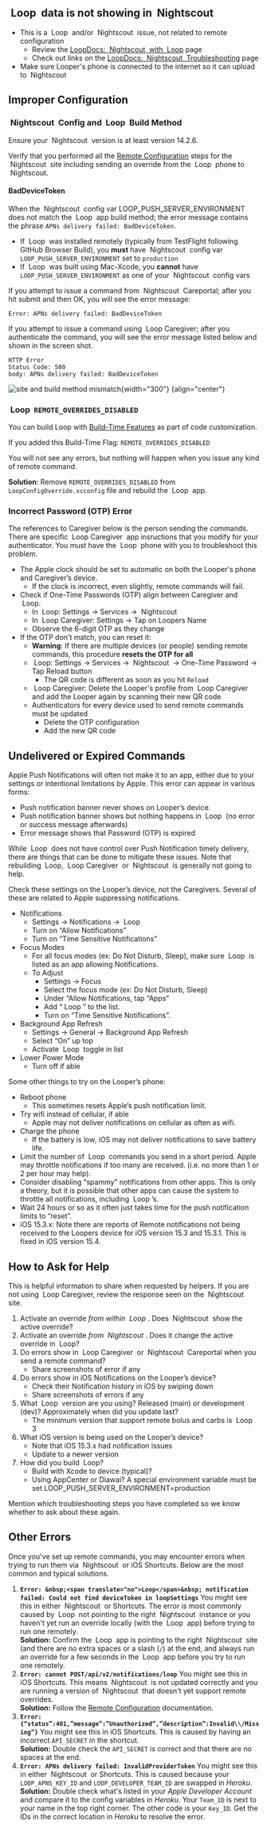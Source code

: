 ## &nbsp;<span translate="no">Loop</span>&nbsp; data is not showing in &nbsp;<span translate="no">Nightscout</span>

* This is a &nbsp;<span translate="no">Loop</span>&nbsp; and/or &nbsp;<span translate="no">Nightscout</span>&nbsp; issue, not related to remote configuration
    * Review the [LoopDocs: &nbsp;<span translate="no">Nightscout</span>&nbsp; with &nbsp;<span translate="no">Loop</span>](update-user.md) page
    * Check out links on the [LoopDocs: &nbsp;<span translate="no">Nightscout</span>&nbsp; Troubleshooting](troubleshoot.md) page
* Make sure Looper's phone is connected to the internet so it can upload to &nbsp;<span translate="no">Nightscout</span>

## Improper Configuration

### &nbsp;<span translate="no">Nightscout</span>&nbsp; Config and &nbsp;<span translate="no">Loop</span>&nbsp; Build Method

Ensure your &nbsp;<span translate="no">Nightscout</span>&nbsp; version is at least version 14.2.6.

Verify that you performed all the [Remote Configuration](remote-config.md) steps for the &nbsp;<span translate="no">Nightscout</span>&nbsp; site including sending an override from the &nbsp;<span translate="no">Loop</span>&nbsp; phone to &nbsp;<span translate="no">Nightscout</span>.

#### BadDeviceToken

When the &nbsp;<span translate="no">Nightscout</span>&nbsp; config var LOOP_PUSH_SERVER_ENVIRONMENT does not match the &nbsp;<span translate="no">Loop</span>&nbsp; app build method; the error message contains the phrase `APNs delivery failed: BadDeviceToken`.

* If &nbsp;<span translate="no">Loop</span>&nbsp; was installed remotely (typically from TestFlight following GitHub Browser Build), you **must** have &nbsp;<span translate="no">Nightscout</span>&nbsp; config var `LOOP_PUSH_SERVER_ENVIRONMENT` set to `production`
* If &nbsp;<span translate="no">Loop</span>&nbsp; was built using Mac-Xcode, you **cannot** have `LOOP_PUSH_SERVER_ENVIRONMENT` as one of your &nbsp;<span translate="no">Nightscout</span>&nbsp; config vars

If you attempt to issue a command from &nbsp;<span translate="no">Nightscout</span>&nbsp; Careportal; after you hit submit and then OK, you will see the error message:

```
Error: APNs delivery failed: BadDeviceToken
```

If you attempt to issue a command using &nbsp;<span translate="no">Loop Caregiver</span>; after you authenticate the command, you will see the error message listed below and shown in the screen shot.

```
HTTP Error
Status Code: 500
body: APNs delivery failed: BadDeviceToken
```

![site and build method mismatch](img/site-build-mismatch.png){width="300"}
{align="center"}

### &nbsp;<span translate="no">Loop</span>&nbsp; `REMOTE_OVERRIDES_DISABLED`

You can build Loop with [Build-Time Features](../build/code-customization.md#build-time-features) as part of code customization.

If you added this Build-Time Flag: `REMOTE_OVERRIDES_DISABLED`

You will not see any errors, but nothing will happen when you issue any kind of remote command.

**Solution**: Remove  `REMOTE_OVERRIDES_DISABLED` from  `LoopConfigOverride.xcconfig` file and rebuild the &nbsp;<span translate="no">Loop</span>&nbsp; app.

### Incorrect Password (OTP) Error

The references to Caregiver below is the person sending the commands. There are specific &nbsp;<span translate="no">Loop Caregiver</span>&nbsp; app insructions that you modify for your authenticator. You must have the &nbsp;<span translate="no">Loop</span>&nbsp; phone with you to troubleshoot this problem.

* The Apple clock should be set to automatic on both the Looper's phone and Caregiver’s device.
    * If the clock is incorrect, even slightly, remote commands will fail.
* Check if One-Time Passwords (OTP) align between Caregiver and &nbsp;<span translate="no">Loop</span>.
    * In &nbsp;<span translate="no">Loop</span>: Settings -> Services -> &nbsp;<span translate="no">Nightscout</span>
    * In &nbsp;<span translate="no">Loop Caregiver</span>: Settings -> Tap on Loopers Name
    * Observe the 6-digit OTP as they change
* If the OTP don't match, you can reset it:
    * **Warning**: If there are multiple devices (or people) sending remote commands, this procedure **resets the OTP for all**
    * &nbsp;<span translate="no">Loop</span>: Settings -> Services -> &nbsp;<span translate="no">Nightscout</span>&nbsp; -> One-Time Password -> Tap Reload button
        * The QR code is different as soon as you hit `Reload`
    * &nbsp;<span translate="no">Loop Caregiver</span>: Delete the Looper's profile from &nbsp;<span translate="no">Loop Caregiver</span>&nbsp; and add the Looper again by scanning their new QR code
    * Authenticators for every device used to send remote commands must be updated
        * Delete the OTP configuration
        * Add the new QR code

## Undelivered or Expired Commands

Apple Push Notifications will often not make it to an app, either due to your settings or intentional limitations by Apple. This error can appear in various forms:

* Push notification banner never shows on Looper’s device.
* Push notification banner shows but nothing happens in &nbsp;<span translate="no">Loop</span>&nbsp; (no error or success message afterwards)
* Error message shows that Password (OTP) is expired

While &nbsp;<span translate="no">Loop</span>&nbsp; does not have control over Push Notification timely delivery, there are things that can be done to mitigate these issues. Note that rebuilding &nbsp;<span translate="no">Loop</span>, &nbsp;<span translate="no">Loop Caregiver</span>&nbsp; or &nbsp;<span translate="no">Nightscout</span>&nbsp; is generally not going to help.

Check these settings on the Looper’s device, not the Caregivers. Several of these are related to Apple suppressing notifications.

* Notifications
    * Settings -> Notifications -> &nbsp;<span translate="no">Loop</span>
    * Turn on “Allow Notifications”
    * Turn on “Time Sensitive Notifications”
* Focus Modes
    * For all focus modes (ex: Do Not Disturb, Sleep), make sure &nbsp;<span translate="no">Loop</span>&nbsp; is listed as an app allowing Notifications.
    * To Adjust
        * Settings -> Focus
        * Select the focus mode (ex: Do Not Disturb, Sleep)
        * Under “Allow Notifications, tap “Apps”
        * Add “&nbsp;<span translate="no">Loop</span>&nbsp;” to the list.               
        * Turn on “Time Sensitive Notifications”.
* Background App Refresh
    * Settings -> General -> Background App Refresh
    * Select “On” up top
    * Activate &nbsp;<span translate="no">Loop</span>&nbsp; toggle in list
* Lower Power Mode
    * Turn off if able

Some other things to try on the Looper’s phone:

* Reboot phone
    * This sometimes resets Apple’s push notification limit.
* Try wifi instead of cellular, if able
    * Apple may not deliver notifications on cellular as often as wifi.
* Charge the phone
    * If the battery is low, iOS may not deliver notifications to save battery life.
* Limit the number of &nbsp;<span translate="no">Loop</span>&nbsp; commands you send in a short period. Apple may throttle notifications if too many are received. (i.e. no more than 1 or 2 per hour may help).
* Consider disabling “spammy” notifications from other apps. This is only a theory, but it is possible that other apps can cause the system to throttle all notifications, including &nbsp;<span translate="no">Loop</span>&nbsp;’s.
* Wait 24 hours or so as it often just takes time for the push notification limits to “reset”.
* iOS 15.3.x: Note there are reports of Remote notifications not being received to the Loopers device for iOS version 15.3 and 15.3.1. This is fixed in iOS version 15.4.

## How to Ask for Help

This is helpful information to share when requested by helpers. If you are not using &nbsp;<span translate="no">Loop Caregiver</span>, review the response seen on the &nbsp;<span translate="no">Nightscout</span>&nbsp; site.

1. Activate an override _from within &nbsp;<span translate="no">Loop</span>&nbsp;_. Does &nbsp;<span translate="no">Nightscout</span>&nbsp; show the active override?
1. Activate an override _from &nbsp;<span translate="no">Nightscout</span>&nbsp;_. Does it change the active override in &nbsp;<span translate="no">Loop</span>?
1. Do errors show in &nbsp;<span translate="no">Loop Caregiver</span>&nbsp; or &nbsp;<span translate="no">Nightscout</span>&nbsp; Careportal when you send a remote command?
    * Share screenshots of error if any
1. Do errors show in iOS Notifications on the Looper’s device?
    * Check their Notification history in iOS by swiping down 
    * Share screenshots of errors if any
1. What &nbsp;<span translate="no">Loop</span>&nbsp; version are you using? Released (main) or development (dev)? Approximately when did you update last?
    * The minimum version that support remote bolus and carbs is &nbsp;<span translate="no">Loop</span>&nbsp; 3
1. What iOS version is being used on the Looper’s device?
    * Note that iOS 15.3.x had notification issues
    * Update to a newer version
1. How did you build &nbsp;<span translate="no">Loop</span>?
    * Build with Xcode to device (typical)?
    * Using AppCenter or Diawai? A special environment variable must be set LOOP_PUSH_SERVER_ENVIRONMENT=production

Mention which troubleshooting steps you have completed so we know whether to ask about these again.


## Other Errors

Once you've set up remote commands, you may encounter errors when trying to run them via &nbsp;<span translate="no">Nightscout</span>&nbsp; or iOS Shortcuts.  Below are the most common and typical solutions.

1. **`Error: &nbsp;<span translate="no">Loop</span>&nbsp; notification failed: Could not find deviceToken in loopSettings`** You might see this in either &nbsp;<span translate="no">Nightscout</span>&nbsp; or Shortcuts.  The error is most commonly caused by &nbsp;<span translate="no">Loop</span>&nbsp; not pointing to the right &nbsp;<span translate="no">Nightscout</span>&nbsp; instance or you haven't yet run an override locally (with the &nbsp;<span translate="no">Loop</span>&nbsp; app) before trying to run one remotely.  
    **Solution:** Confirm the &nbsp;<span translate="no">Loop</span>&nbsp; app is pointing to the right &nbsp;<span translate="no">Nightscout</span>&nbsp; site (and there are no extra spaces or a slash (`/`) at the end, and always run an override for a few seconds in the &nbsp;<span translate="no">Loop</span>&nbsp; app before you try to run one remotely.
2. **`Error: cannot POST/api/v2/notifications/loop`** You might see this in iOS Shortcuts.  This means &nbsp;<span translate="no">Nightscout</span>&nbsp; is not updated correctly and you are running a version of &nbsp;<span translate="no">Nightscout</span>&nbsp; that doesn't yet support remote overrides.   
   **Solution:** Follow the [Remote Configuration](remote-config.md) documentation.
3. **`Error: {“status”:401,”message”:”Unauthorized”,”description”:Invalid\\/Missing”}`** You might see this in iOS Shortcuts.  This is caused by having an incorrect `API_SECRET` in the shortcut.  
    **Solution:** Double check the `API_SECRET` is correct and that there are no spaces at the end.
4. **`Error: APNs delivery failed: InvalidProviderToken`** You might see this in either &nbsp;<span translate="no">Nightscout</span>&nbsp; or Shortcuts.  This is caused because your `LOOP_APNS_KEY_ID` and `LOOP_DEVELOPER_TEAM_ID` are swapped in *Heroku*.   
   **Solution:** Double check what's listed in your *Apple Developer Account* and compare it to the config variables in *Heroku*. Your `Team_ID` is next to your name in the top right corner.  The other code is your `Key_ID`. Get the IDs in the correct location in *Heroku* to resolve the error.

